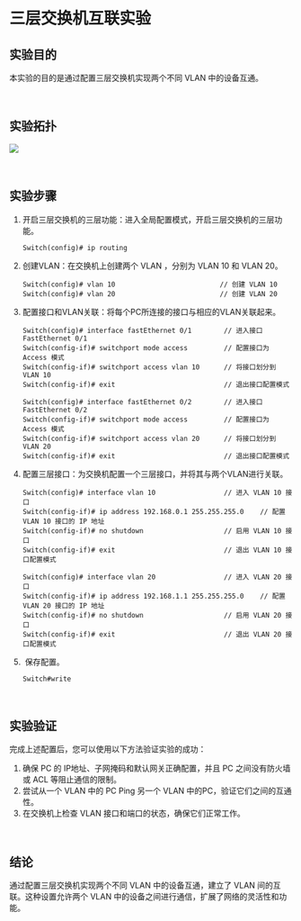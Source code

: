 # 

# 三层交换机互联实验

## 实验目的

本实验的目的是通过配置三层交换机实现两个不同 VLAN 中的设备互通。

​	

## 实验拓扑

![](https://pic.imgdb.cn/item/64b652391ddac507cc8f932c.jpg)

​	

## 实验步骤

1. 开启三层交换机的三层功能：进入全局配置模式，开启三层交换机的三层功能。

   ```
   Switch(config)# ip routing
   ```

2. 创建VLAN：在交换机上创建两个 VLAN ，分别为 VLAN 10 和 VLAN 20。

   ```
   Switch(config)# vlan 10                          // 创建 VLAN 10
   Switch(config)# vlan 20                          // 创建 VLAN 20
   ```

3. 配置接口和VLAN关联：将每个PC所连接的接口与相应的VLAN关联起来。

   ```
   Switch(config)# interface fastEthernet 0/1        // 进入接口 FastEthernet 0/1
   Switch(config-if)# switchport mode access         // 配置接口为 Access 模式
   Switch(config-if)# switchport access vlan 10      // 将接口划分到 VLAN 10
   Switch(config-if)# exit                           // 退出接口配置模式
   
   Switch(config)# interface fastEthernet 0/2        // 进入接口 FastEthernet 0/2
   Switch(config-if)# switchport mode access         // 配置接口为 Access 模式
   Switch(config-if)# switchport access vlan 20      // 将接口划分到 VLAN 20
   Switch(config-if)# exit                           // 退出接口配置模式
   ```

4. 配置三层接口：为交换机配置一个三层接口，并将其与两个VLAN进行关联。

   ```
   Switch(config)# interface vlan 10                 // 进入 VLAN 10 接口
   Switch(config-if)# ip address 192.168.0.1 255.255.255.0    // 配置 VLAN 10 接口的 IP 地址
   Switch(config-if)# no shutdown                    // 启用 VLAN 10 接口
   Switch(config-if)# exit                           // 退出 VLAN 10 接口配置模式
   
   Switch(config)# interface vlan 20                 // 进入 VLAN 20 接口
   Switch(config-if)# ip address 192.168.1.1 255.255.255.0    // 配置 VLAN 20 接口的 IP 地址
   Switch(config-if)# no shutdown                    // 启用 VLAN 20 接口
   Switch(config-if)# exit                           // 退出 VLAN 20 接口配置模式
   ```

5. ​	保存配置。

   ```
   Switch#write
   ```

​	

## 实验验证

完成上述配置后，您可以使用以下方法验证实验的成功：

1. 确保 PC 的 IP地址、子网掩码和默认网关正确配置，并且 PC 之间没有防火墙或 ACL 等阻止通信的限制。
2. 尝试从一个 VLAN 中的 PC Ping 另一个 VLAN 中的PC，验证它们之间的互通性。
3. 在交换机上检查 VLAN 接口和端口的状态，确保它们正常工作。

​	

## 结论

通过配置三层交换机实现两个不同 VLAN 中的设备互通，建立了 VLAN 间的互联。这种设置允许两个 VLAN 中的设备之间进行通信，扩展了网络的灵活性和功能。
